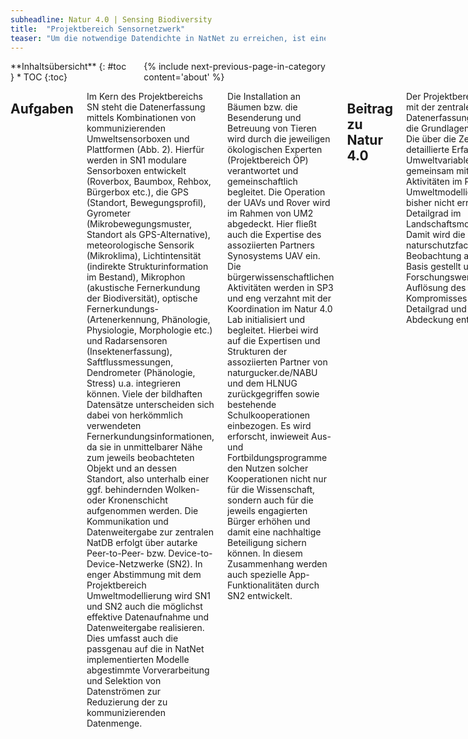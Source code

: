 ```yaml
---
subheadline: Natur 4.0 | Sensing Biodiversity
title:  "Projektbereich Sensornetzwerk"
teaser: "Um die notwendige Datendichte in NatNet zu erreichen, ist eine kontinuierliche, mobile und den Mikrohabitatskalen von Pflanzen und Tieren Rechnung tragende Datenerfassung nach dem Prinzip des Crowdsensing notwendig. Im Projektbereich Sensornetznetzwerk (SN) werden die hierfür verwendeten Sensorboxen realisiert und zusammen mit der Koordination im Natur 4.0 Lab deren Einrichtung, Wartung und Betreuung organisiert."
---
```


<div class="row">
<div class="medium-4 medium-push-8 columns" markdown="1">
<div class="panel radius" markdown="1">
**Inhaltsübersicht**
{: #toc }
*  TOC
{:toc}
</div>
{% include next-previous-page-in-category content='about' %}
</div><!-- /.medium-4.columns -->

<div class="medium-8 medium-pull-4 columns" markdown="1">


## Aufgaben
Im Kern des Projektbereichs SN steht die Datenerfassung mittels Kombinationen von kommunizierenden Umweltsensorboxen und Plattformen (Abb. 2). Hierfür werden in SN1 modulare Sensorboxen entwickelt (Roverbox, Baumbox, Rehbox, Bürgerbox etc.), die GPS (Standort, Bewegungsprofil), Gyrometer (Mikrobewegungsmuster, Standort als GPS-Alternative), meteorologische Sensorik (Mikroklima), Lichtintensität (indirekte Strukturinformation im Bestand), Mikrophon (akustische Fernerkundung der Biodiversität), optische Fernerkundungs- (Artenerkennung, Phänologie, Physiologie, Morphologie etc.) und Radarsensoren (Insektenerfassung), Saftflussmessungen, Dendrometer (Phänologie, Stress) u.a. integrieren können. Viele der bildhaften Datensätze unterscheiden sich dabei von herkömmlich verwendeten Fernerkundungsinformationen, da sie in unmittelbarer Nähe zum jeweils beobachteten Objekt und an dessen Standort, also unterhalb einer ggf. behindernden Wolken- oder Kronenschicht aufgenommen werden. Die Kommunikation und Datenweitergabe zur zentralen NatDB erfolgt über autarke Peer-to-Peer- bzw. Device-to-Device-Netzwerke (SN2). In enger Abstimmung mit dem Projektbereich Umweltmodellierung wird SN1 und SN2 auch die möglichst effektive Datenaufnahme und Datenweitergabe realisieren. Dies umfasst auch die passgenau auf die in NatNet implementierten Modelle abgestimmte Vorverarbeitung und Selektion von Datenströmen zur Reduzierung der zu kommunizierenden Datenmenge. 

Die Installation an Bäumen bzw. die Besenderung und Betreuung von Tieren wird durch die jeweiligen ökologischen Experten (Projektbereich ÖP) verantwortet und gemeinschaftlich begleitet. Die Operation der UAVs und Rover wird im Rahmen von UM2 abgedeckt. Hier fließt auch die Expertise des assoziierten Partners Synosystems UAV ein. Die bürgerwissenschaftlichen Aktivitäten werden in SP3 und eng verzahnt mit der Koordination im Natur 4.0 Lab initialisiert und begleitet. Hierbei wird auf die Expertisen und Strukturen der assoziierten Partner von naturgucker.de/NABU und dem HLNUG zurückgegriffen sowie bestehende Schulkooperationen einbezogen. Es wird erforscht, inwieweit Aus- und Fortbildungsprogramme den Nutzen solcher Kooperationen nicht nur für die Wissenschaft, sondern auch für die jeweils engagierten Bürger erhöhen und damit eine nachhaltige Beteiligung sichern können. In diesem Zusammenhang werden auch spezielle App-Funktionalitäten durch SN2 entwickelt.


## Beitrag zu Natur 4.0
Der Projektbereich SN legt mit der zentralen Datenerfassungskomponente die Grundlagen für NatNet. Die über die Zeit erreichte, detaillierte Erfassung von Umweltvariablen realisiert gemeinsam mit den Aktivitäten im Projektbereich Umweltmodellierung einen bisher nicht erreichten Detailgrad im Landschaftsmonitoring. Damit wird die naturschutzfachliche Beobachtung auf eine neue Basis gestellt und ein Forschungswerkzeug zur Auflösung des Kompromisses zwischen Detailgrad und räumlicher Abdeckung entwickelt.


## Teilprojekte


### SN1 | Sensorboxen
{: #SN1 }

Projektleitung | [Bernd Freisleben]({{ site.baseurl }}{% link pages/de/team.md %}#bfreisleben), [Ralf Steinmetz]({{ site.baseurl }}{% link pages/de/team.md %}#rsteinmetz)
Team | NN
Herausforderung | Autonom kommunizierende ortsfeste und mobile Sensorboxen bilden die Datenerfassungskomponente von NatNet. Für die konkurrierenden Entwurfskriterien der Boxen bzgl. plattformspezifischen Sensorkombinationen, Gewicht, Energieeffizienz, Funkreichweite etc. (Piyare et al. 2017) müssen dedizierte Lösungen erforscht und implementiert werden.


### SN2 | Kommunikation und Apps
{: #SN2 }

Projektleitung | [Ralf Steinmetz]({{ site.baseurl }}{% link pages/de/team.md %}#rsteinmetz), [Bernd Freisleben]({{ site.baseurl }}{% link pages/de/team.md %}#bfreisleben)
Team | NN
Herausforderung | Die hochauflösenden Sensorboxen (SN1) erfordern effiziente und angepasste Kommunikationsmechanismen zur Übertragung der Daten an die zentrale Datenbank (UM1). Gleichzeitig verlangt die Mobilität und Planbarkeit der Bewegung die Realisierung von Konzepten der opportunistischen Kommunikation mittels heterogenen Funktechnologien. Bisherige Arbeiten adressieren entweder homogene Szenarien in Bezug auf die zu übertragenden Daten oder Szenarien ohne mobile Sensorplattformen (z.B. Jukan, Masip-Bruin & Amla 2017).


### SN3 | Bildungswissenschaftliche Beteiligung
{: #SN3 }

Projektleitung | [Carina Peter]({{ site.baseurl }}{% link pages/de/team.md %}#cpeter)
Team | NN
Herausforderung | Zusätzlich zu den technischen und biotischen Plattformen bilden bürgerwissenschaftliche Aktivitäten eine zentrale Datenerfassungskomponente in NatNet. Gleichzeitig ist anzunehmen, dass durch die Einbindung von Bürgern in Forschungsaktivitäten das Wissenschaftsverständnis im Sinne einer Scientific Literacy gefördert wird. Der potenzielle Nutzen für beteiligte Bürger wurde aber bisher nicht untersucht (Bonney et al. 2009).

{% include next-previous-page-in-category content='about' %}